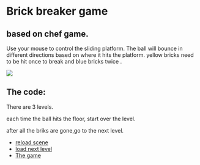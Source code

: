 # Brick breaker game
<h2>based on chef game.</h2>
<p>Use your mouse to control the sliding platform. The ball will bounce in different directions based on where it hits the platform.  yellow bricks need to be hit once to break and blue bricks twice .</p>

![](https://media.giphy.com/media/UsNcxFYnFKgT0Hobsm/giphy.gif)
<h2>The code:</h2>
<p> There are 3 levels.</p>
<p>each time the ball hits the floor, start over the level.</p>
<p>after all the briks are gone,go to the next level.</p>



* [reload scene](https://github.com/arielBar1295/unity/blob/master/brick/Assets/scripts/floor.cs#L14/)
* [load next level](https://github.com/arielBar1295/unity/blob/master/brick/Assets/scripts/brick.cs#L79/) 
* [The game ](https://ariel1295.itch.io/brick/) 


